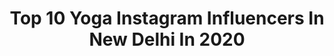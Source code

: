---
title: Top 10 Yoga Instagram Influencers In New Delhi In 2020
description: >-
  Find top yoga Instagram influencers in New Delhi in 2020. Most popular hashtags: #love #stayhome #india #delhi.
platform: Instagram
profiles:
  - username: "heavenly_home_made"
    fullname: >-
      A L E K H Y A 🌟
    location: "India"
    followers: 38888
    engagement: 694
    commentsToLikes: 0.011499
    id: ck0udkancjbqy0i19ro68n7o2
    verified: false
    hashtags: "#shooting, #naturephotographer, #weeklyvideos, #childish"
  - username: "elenasparrow"
    fullname: >-
      Ayesha Adlakha
    location: "India"
    followers: 99977
    engagement: 138
    commentsToLikes: 0.011920
    id: ck6uewktkthkv0j71b577cd7d
    verified: true
    hashtags: "#coronavirus, #alwayshungry, #dftd6, #slomo"
  - username: "kanishka.sharma.186"
    fullname: >-
      kanny (THE ACE)
    location: "India"
    followers: 12983
    engagement: 2982
    commentsToLikes: 0.016276
    id: ck8tdugtp4t9x0j784518vz3j
    verified: false
    hashtags: "#jaipurdairies, #danceplus, #niki, #thereforyou"
  - username: "wwe_ishakhurana"
    fullname: >-
      Isha Khurana(RomanEsha)
    location: "India"
    followers: 26847
    engagement: 449
    commentsToLikes: 0.023371
    id: ck0vy8p452rom0i19h76uss3b
    verified: false
    hashtags: "#fitnessmodel, #instagram, #urbanstreetwear, #indian"
  - username: "humpty_dumptty"
    fullname: >-
      Sudhanshu Sharma | INDIA 🇮🇳 |
    location: "India"
    followers: 7298
    engagement: 1248
    commentsToLikes: 0.096216
    id: ck5pzc50n08xb0i11kmhro3nt
    verified: false
    hashtags: "#saree, #delhi, #shutterhubindia, #yourshot"
  - username: "ritali_vlogs"
    fullname: >-
      Ritali Nayak
    location: "India"
    followers: 1989
    engagement: 1795
    commentsToLikes: 0.105077
    id: ck8tbbgv0v0og0j78fksvurz2
    verified: false
    hashtags: "#backpackerlife, #wanderlust, #travelstory, #neemlinaturals"
  - username: "lukegraeber"
    fullname: >-
      LukeGraeber Yoga & Photography
    location: "India"
    followers: 20970
    engagement: 491
    commentsToLikes: 0.076532
    id: ck0u9m50pa2p20i19pi4th3f1
    verified: false
    hashtags: "#stopthespread, #bhagavadgita"
  - username: "naki.earth"
    fullname: >-
      Annachiara 🌿
    location: "India"
    followers: 22424
    engagement: 986
    commentsToLikes: 0.025514
    id: ck5pxylmmthrg0i11scerm36n
    verified: false
    hashtags: "#loveallbeings, #rainbowlove, #femminista, #thankyou"
  - username: "yogafter40"
    fullname: >-
      Paola Pietri
    location: "India"
    followers: 33967
    engagement: 313
    commentsToLikes: 0.054923
    id: ck8wgib4ihf8p0j78ayi94ilq
    verified: false
    hashtags: "#yogaaddiction, #hipopener, #yogaflow, #yogamom"
  - username: "yoguichimum"
    fullname: >-
      ichi
    location: "India"
    followers: 18284
    engagement: 726
    commentsToLikes: 0.086168
    id: ck5c5pkr33x8s0i11fqs0428k
    verified: true
    hashtags: "#dysonspain, #workhard, #tiempoenfamilia, #vacaciones"
---
